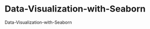# Data-Visualization-with-Seaborn
Data-Visualization-with-Seaborn
 <a href="https://www.kaggle.com/sadkoktaybicici/data-visualization-with-seaborn" target="_blank" rel="noopener noreferrer">
